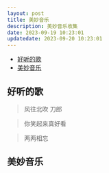```yaml
---
layout: post
title: 美妙音乐
description: 美妙音乐收集
date: 2023-09-19 10:23:01
updatedate: 2023-09-20 10:23:01
---
```


- [好听的歌](#好听的歌)
- [美妙音乐](#美妙音乐)

## 好听的歌

> 风往北吹 刀郎

> 你笑起来真好看

> 两两相忘

## 美妙音乐